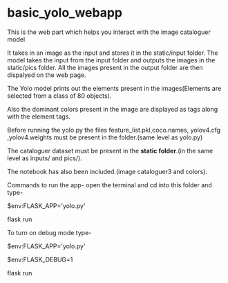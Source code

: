 # basic_yolo_webapp
This is the web part which helps you interact with the image cataloguer model

It takes in an image as the input and stores it in the static/input folder.
The model takes the input from the input folder and outputs the images in the static/pics folder.
All the images present in the output folder are then dispalyed on the web page.

The Yolo model prints out the elements present in the images(Elements are selected from a class of 80 objects).

Also the dominant colors present in the image are displayed as tags along with the element tags.

Before running the yolo.py the files feature_list.pkl,coco.names, yolov4.cfg ,yolov4.weights must be present in the folder.(same level as yolo.py)

The cataloguer dataset must be present in the **static folder**.(in the same level as inputs/ and pics/).

The notebook has also been included.(image cataloguer3 and colors).

Commands to run the app-
open the terminal and cd into this folder and type-


$env:FLASK_APP='yolo.py'


flask run

To turn on debug mode type-


$env:FLASK_APP='yolo.py'


$env:FLASK_DEBUG=1


flask run
